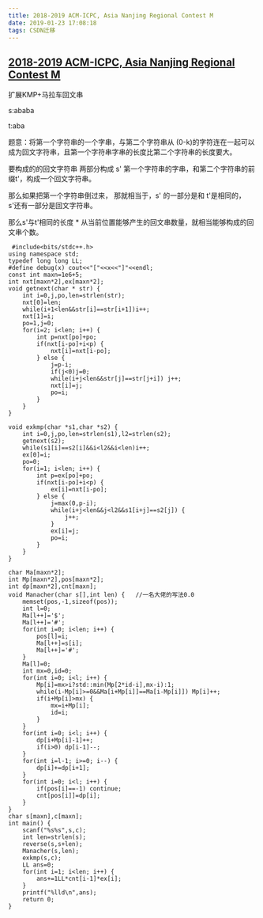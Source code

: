```yaml
---
title: 2018-2019 ACM-ICPC, Asia Nanjing Regional Contest M
date: 2019-01-23 17:08:18
tags: CSDN迁移
---
```

  ## [2018-2019 ACM-ICPC, Asia Nanjing Regional Contest M](http://codeforces.com/gym/101981/attachments)

 扩展KMP+马拉车回文串

 s:ababa

 t:aba

 题意：将第一个字符串的一个字串，与第二个字符串从 (0-k)的字符连在一起可以成为回文字符串，且第一个字符串字串的长度比第二个字符串的长度要大。

 要构成的的回文字符串 两部分构成 s' 第一个字符串的字串，和第二个字符串的前缀t'，构成一个回文字符串。

 那么如果把第一个字符串倒过来， 那就相当于，s' 的一部分是和 t'是相同的，s'还有一部分是回文字符串。

 那么s'与t'相同的长度 * 从当前位置能够产生的回文串数量，就相当能够构成的回文串个数。

 
```
 #include<bits/stdc++.h>
using namespace std;
typedef long long LL;
#define debug(x) cout<<"["<<x<<"]"<<endl;
const int maxn=1e6+5;
int nxt[maxn*2],ex[maxn*2];
void getnext(char * str) {
    int i=0,j,po,len=strlen(str);
    nxt[0]=len;
    while(i+1<len&&str[i]==str[i+1])i++;
    nxt[1]=i;
    po=1,j=0;
    for(i=2; i<len; i++) {
        int p=nxt[po]+po;
        if(nxt[i-po]+i<p) {
            nxt[i]=nxt[i-po];
        } else {
            j=p-i;
            if(j<0)j=0;
            while(i+j<len&&str[j]==str[j+i]) j++;
            nxt[i]=j;
            po=i;
        }
    }
}

void exkmp(char *s1,char *s2) {
    int i=0,j,po,len=strlen(s1),l2=strlen(s2);
    getnext(s2);
    while(s1[i]==s2[i]&&i<l2&&i<len)i++;
    ex[0]=i;
    po=0;
    for(i=1; i<len; i++) {
        int p=ex[po]+po;
        if(nxt[i-po]+i<p) {
            ex[i]=nxt[i-po];
        } else {
            j=max(0,p-i);
            while(i+j<len&&j<l2&&s1[i+j]==s2[j]) {
                j++;
            }
            ex[i]=j;
            po=i;
        }
    }
}

char Ma[maxn*2];
int Mp[maxn*2],pos[maxn*2];
int dp[maxn*2],cnt[maxn];
void Manacher(char s[],int len) {   //一名大佬的写法0.0
    memset(pos,-1,sizeof(pos));
    int l=0;
    Ma[l++]='$';
    Ma[l++]='#';
    for(int i=0; i<len; i++) {
        pos[l]=i;
        Ma[l++]=s[i];
        Ma[l++]='#';
    }
    Ma[l]=0;
    int mx=0,id=0;
    for(int i=0; i<l; i++) {
        Mp[i]=mx>i?std::min(Mp[2*id-i],mx-i):1;
        while(i-Mp[i]>=0&&Ma[i+Mp[i]]==Ma[i-Mp[i]]) Mp[i]++;
        if(i+Mp[i]>mx) {
            mx=i+Mp[i];
            id=i;
        }
    }
    for(int i=0; i<l; i++) {
        dp[i+Mp[i]-1]++;
        if(i>0) dp[i-1]--;
    }
    for(int i=l-1; i>=0; i--) {
        dp[i]+=dp[i+1];
    }
    for(int i=0; i<l; i++) {
        if(pos[i]==-1) continue;
        cnt[pos[i]]=dp[i];
    }
}
char s[maxn],c[maxn];
int main() {
    scanf("%s%s",s,c);
    int len=strlen(s);
    reverse(s,s+len);
    Manacher(s,len);
    exkmp(s,c);
    LL ans=0;
    for(int i=1; i<len; i++) {
        ans+=1LL*cnt[i-1]*ex[i];
    }
    printf("%lld\n",ans);
    return 0;
}

```
 

   
 